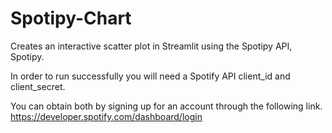 # Spotipy-Chart
Creates an interactive scatter plot in Streamlit using the Spotipy API, Spotipy.



In order to run successfully you will need a Spotify API client_id and client_secret.

You can obtain both by signing up for an account through the following link.
https://developer.spotify.com/dashboard/login

